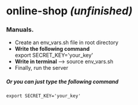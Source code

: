 # online-shop <i>(unfinished)</i>

<h3> Manuals. </h3>

<ul>
	<li> Create an env_vars.sh file in root directory </li>
	<li> <b> Write the following command </b><br> export SECRET_KEY='your_key'</li>
	<li> <b> Write in terminal </b> --> source env_vars.sh </li>
	<li> Finally, run the server </li>
</ul>
<h5> Or you can just type the following command </h5>

```
export SECRET_KEY='your_key'
```